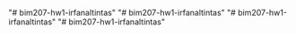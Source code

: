"# bim207-hw1-irfanaltintas" 
"# bim207-hw1-irfanaltintas" 
"# bim207-hw1-irfanaltintas" 
"# bim207-hw1-irfanaltintas" 
